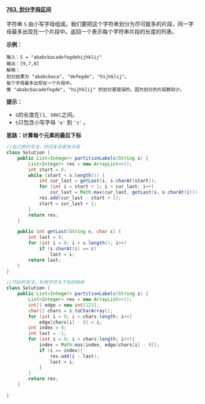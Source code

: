 #### [763. 划分字母区间](https://leetcode-cn.com/problems/partition-labels/)



字符串 `S` 由小写字母组成。我们要把这个字符串划分为尽可能多的片段，同一字母最多出现在一个片段中。返回一个表示每个字符串片段的长度的列表。

 

**示例：**

```
输入：S = "ababcbacadefegdehijhklij"
输出：[9,7,8]
解释：
划分结果为 "ababcbaca", "defegde", "hijhklij"。
每个字母最多出现在一个片段中。
像 "ababcbacadefegde", "hijhklij" 的划分是错误的，因为划分的片段数较少。
```

 

**提示：**

- `S`的长度在`[1, 500]`之间。
- `S`只包含小写字母 `'a'` 到 `'z'` 。



**思路：计算每个元素的最后下标**

```java
//自己想的写法，时间复杂度有点高
class Solution {
    public List<Integer> partitionLabels(String s) {
        List<Integer> res = new ArrayList<>();
        int start = 0;
        while (start < s.length()) {
            int cur_last = getLast(s, s.charAt(start));
            for (int i = start + 1; i < cur_last; i++)
                cur_last = Math.max(cur_last, getLast(s, s.charAt(i)));
            res.add(cur_last - start + 1);
            start = cur_last + 1;
        }
        return res;
    }

    public int getLast(String s, char c) {
        int last = 0;
        for (int i = 0; i < s.length(); i++)
            if (s.charAt(i) == c)
                last = i;
        return last;
    }
}

//巧妙的写法，利用字符与下标的映射
class Solution {
    public List<Integer> partitionLabels(String s) {
        List<Integer> res = new ArrayList<>();
        int[] edge = new int[123];
        char[] chars = s.toCharArray();
        for (int i = 0; i < chars.length; i++)
            edge[chars[i] - 0] = i;
        int index = 0;
        int last = -1;
        for (int i = 0; i < chars.length; i++){
            index = Math.max(index, edge[chars[i] - 0]);
            if (i == index){
                res.add(i - last);
                last = i;
            }
        }
        return res;
    }

}
```

